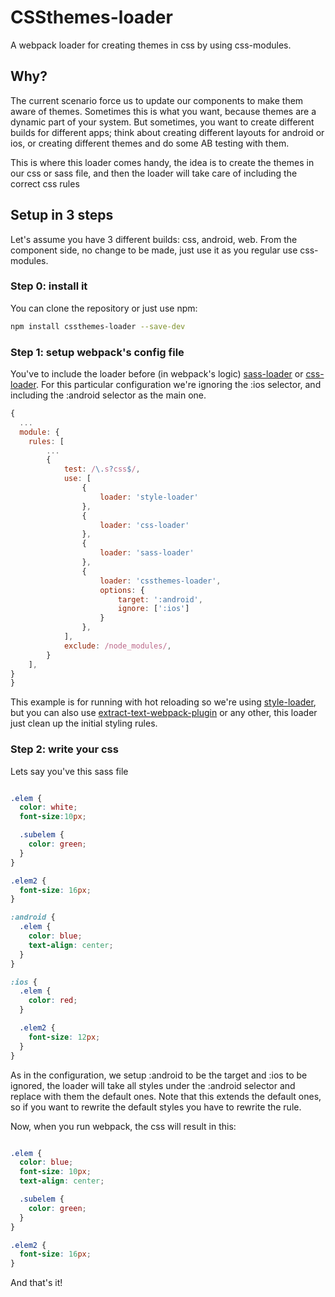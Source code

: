 # CSSthemes-loader

A webpack loader for creating themes in css by using css-modules.

## Why?

The current scenario force us to update our components to make them aware of themes. Sometimes this is what you want, because themes are a dynamic part of your system. But sometimes, you want to create different builds for different apps; think about creating different layouts for android or ios, or creating different themes and do some AB testing with them.

This is where this loader comes handy, the idea is to create the themes in our css or sass file, and then the loader will take care of including the correct css rules


## Setup in 3 steps

Let's assume you have 3 different builds: css, android, web.
From the component side, no change to be made, just use it as you regular use css-modules.

### Step 0: install it

You can clone the repository or just use npm:

```bash
npm install cssthemes-loader --save-dev
```

### Step 1: setup webpack's config file

You've to include the loader before (in webpack's logic) [sass-loader](https://github.com/webpack-contrib/sass-loader) or [css-loader](https://github.com/webpack-contrib/css-loader). For this particular configuration we're ignoring the :ios selector, and including the :android selector as the main one.

```javascript
{
  ...
  module: {
    rules: [
        ...
        {
            test: /\.s?css$/,
            use: [
                {
                    loader: 'style-loader'
                },
                {
                    loader: 'css-loader'
                },
                {
                    loader: 'sass-loader'
                },
                {
                    loader: 'cssthemes-loader',
                    options: {
                        target: ':android',
                        ignore: [':ios']
                    }
                },
            ],
            exclude: /node_modules/,
        }
    ],
}
}
```

This example is for running with hot reloading so we're using [style-loader](https://github.com/webpack-contrib/style-loader), but you can also use [extract-text-webpack-plugin](https://github.com/webpack-contrib/extract-text-webpack-plugin) or any other, this loader just clean up the initial styling rules.

### Step 2: write your css

Lets say you've this sass file

```scss

.elem {
  color: white;
  font-size:10px;

  .subelem {
    color: green;
  }
}

.elem2 {
  font-size: 16px;
}

:android {
  .elem {
    color: blue;
    text-align: center;
  }
}

:ios {
  .elem {
    color: red;
  }

  .elem2 {
    font-size: 12px;
  }
}
```

As in the configuration, we setup :android to be the target and :ios to be ignored, the loader will take all styles under the :android selector and replace with them the default ones. Note that this extends the default ones, so if you want to rewrite the default styles you have to rewrite the rule.

Now, when you run webpack, the css will result in this:

```scss

.elem {
  color: blue;
  font-size: 10px;
  text-align: center;

  .subelem {
    color: green;
  }
}

.elem2 {
  font-size: 16px;
}
```

And that's it!
